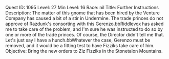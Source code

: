 Quest ID: 1095
Level: 27
Min Level: 16
Race: nil
Title: Further Instructions
Description: The matter of this gnome that has been hired by the Venture Company has caused a bit of a stir in Undermine. The trade princes do not approve of Razdunk's consorting with this Gerenzo.$b$bRiddlevox has asked me to take care of the problem, and I'm sure he was instructed to do so by one or more of the trade princes. Of course, the Director didn't tell me that. Let's just say I have a hunch.$b$bWhatever the case, Gerenzo must be removed, and it would be a fitting test to have Fizziks take care of him.
Objective: Bring the new orders to Ziz Fizziks in the Stonetalon Mountains.
